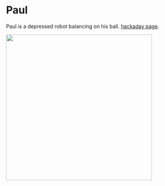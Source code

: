 # Paul
Paul is a depressed robot balancing on his ball. [hackaday page](https://hackaday.io/project/20045-paul).
    
<img align="left" width="400px" src="https://github.com/jochenalt/Paul/blob/master/Paul.jpg" >

